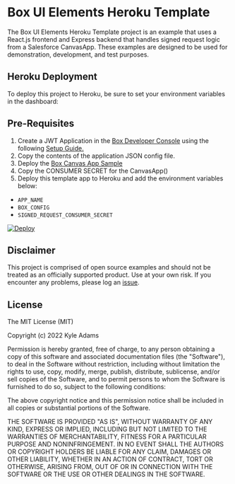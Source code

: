 # Box UI Elements Heroku Template
The Box UI Elements Heroku Template project is an example that uses a React.js frontend and Express backend that handles signed request logic from a Salesforce CanvasApp. These examples are designed to be used for demonstration, development, and test purposes.


## Heroku Deployment
To deploy this project to Heroku, be sure to set your environment variables in the dashboard:



## Pre-Requisites

1. Create a JWT Application in the [Box Developer Console](https://account.box.com/developers/services) using the following [Setup Guide.](https://developer.box.com/en/guides/applications/custom-apps/jwt-setup/)
2. Copy the contents of the application JSON config file.
3. Deploy the [Box Canvas App Sample](https://github.com/kylefernandadams/box-salesforce-blueprints/tree/master/box-canvas-app)
4. Copy the CONSUMER SECRET for the CanvasApp()
5. Deploy this template app to Heroku and add the environment variables below:
- `APP_NAME`
- `BOX_CONFIG`
- `SIGNED_REQUEST_CONSUMER_SECRET`
  
[![Deploy](https://www.herokucdn.com/deploy/button.svg)](https://heroku.com/deploy)

## Disclaimer
This project is comprised of open source examples and should not be treated as an officially supported product. Use at your own risk. If you encounter any problems, please log an [issue](https://github.com/kylefernandadams/box-ui-elements-heroku-template/issues).

## License

The MIT License (MIT)

Copyright (c) 2022 Kyle Adams

Permission is hereby granted, free of charge, to any person obtaining a copy of this software and associated documentation files (the "Software"), to deal in the Software without restriction, including without limitation the rights to use, copy, modify, merge, publish, distribute, sublicense, and/or sell copies of the Software, and to permit persons to whom the Software is furnished to do so, subject to the following conditions:

The above copyright notice and this permission notice shall be included in all copies or substantial portions of the Software.

THE SOFTWARE IS PROVIDED "AS IS", WITHOUT WARRANTY OF ANY KIND, EXPRESS OR IMPLIED, INCLUDING BUT NOT LIMITED TO THE WARRANTIES OF MERCHANTABILITY, FITNESS FOR A PARTICULAR PURPOSE AND NONINFRINGEMENT. IN NO EVENT SHALL THE AUTHORS OR COPYRIGHT HOLDERS BE LIABLE FOR ANY CLAIM, DAMAGES OR OTHER LIABILITY, WHETHER IN AN ACTION OF CONTRACT, TORT OR OTHERWISE, ARISING FROM, OUT OF OR IN CONNECTION WITH THE SOFTWARE OR THE USE OR OTHER DEALINGS IN THE SOFTWARE.
